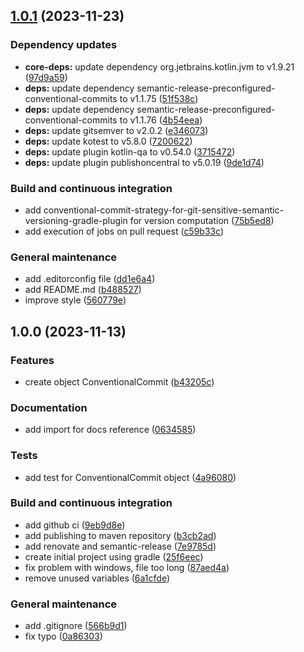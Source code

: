 ## [1.0.1](https://github.com/AndreaBrighi/conventional-commit-strategy-for-git-sensitive-semantic-versioning-gradle-plugin/compare/1.0.0...1.0.1) (2023-11-23)


### Dependency updates

* **core-deps:** update dependency org.jetbrains.kotlin.jvm to v1.9.21 ([97d9a59](https://github.com/AndreaBrighi/conventional-commit-strategy-for-git-sensitive-semantic-versioning-gradle-plugin/commit/97d9a59f618d403890ff1a6b2da3004fa35cf05a))
* **deps:** update dependency semantic-release-preconfigured-conventional-commits to v1.1.75 ([51f538c](https://github.com/AndreaBrighi/conventional-commit-strategy-for-git-sensitive-semantic-versioning-gradle-plugin/commit/51f538cf93957380cab5d3ef3b366a812e1def58))
* **deps:** update dependency semantic-release-preconfigured-conventional-commits to v1.1.76 ([4b54eea](https://github.com/AndreaBrighi/conventional-commit-strategy-for-git-sensitive-semantic-versioning-gradle-plugin/commit/4b54eeaf46345b617ca2b2ea558a8ff8dffcc800))
* **deps:** update gitsemver to v2.0.2 ([e346073](https://github.com/AndreaBrighi/conventional-commit-strategy-for-git-sensitive-semantic-versioning-gradle-plugin/commit/e346073a66e2e2af7d8e66b555c4e325445458a9))
* **deps:** update kotest to v5.8.0 ([7200622](https://github.com/AndreaBrighi/conventional-commit-strategy-for-git-sensitive-semantic-versioning-gradle-plugin/commit/720062260c3002755117282d69a69f14882885e1))
* **deps:** update plugin kotlin-qa to v0.54.0 ([3715472](https://github.com/AndreaBrighi/conventional-commit-strategy-for-git-sensitive-semantic-versioning-gradle-plugin/commit/3715472c12985d4e14a7dfa7ce773841f8fd128c))
* **deps:** update plugin publishoncentral to v5.0.19 ([9de1d74](https://github.com/AndreaBrighi/conventional-commit-strategy-for-git-sensitive-semantic-versioning-gradle-plugin/commit/9de1d7419732c2f26de6d137c05fbf700032b0bf))


### Build and continuous integration

* add conventional-commit-strategy-for-git-sensitive-semantic-versioning-gradle-plugin for version computation ([75b5ed8](https://github.com/AndreaBrighi/conventional-commit-strategy-for-git-sensitive-semantic-versioning-gradle-plugin/commit/75b5ed8d0e5e59ec4609c1fa352861f1b4acae59))
* add execution of jobs on pull request ([c59b33c](https://github.com/AndreaBrighi/conventional-commit-strategy-for-git-sensitive-semantic-versioning-gradle-plugin/commit/c59b33c20832ba65b0551a4d9210466defb8f767))


### General maintenance

* add .editorconfig file ([dd1e6a4](https://github.com/AndreaBrighi/conventional-commit-strategy-for-git-sensitive-semantic-versioning-gradle-plugin/commit/dd1e6a42e03f2ccb385cb0f02049f3d68d3d5392))
* add README.md ([b488527](https://github.com/AndreaBrighi/conventional-commit-strategy-for-git-sensitive-semantic-versioning-gradle-plugin/commit/b4885278d5bb670229f507e121a28a68ce35ed19))
* improve style ([560779e](https://github.com/AndreaBrighi/conventional-commit-strategy-for-git-sensitive-semantic-versioning-gradle-plugin/commit/560779e38fc229ff98e245f46503578fd29821f5))

## 1.0.0 (2023-11-13)


### Features

* create object ConventionalCommit ([b43205c](https://github.com/AndreaBrighi/conventional-commit-strategy-for-git-sensitive-semantic-versioning-gradle-plugin/commit/b43205c590233719b9d4915dd0f851199692ac3d))


### Documentation

* add import for docs reference ([0634585](https://github.com/AndreaBrighi/conventional-commit-strategy-for-git-sensitive-semantic-versioning-gradle-plugin/commit/0634585445910cc3d0550caae2bebaf740844b98))


### Tests

* add test for ConventionalCommit object ([4a96080](https://github.com/AndreaBrighi/conventional-commit-strategy-for-git-sensitive-semantic-versioning-gradle-plugin/commit/4a9608025795a74a80ee59d6fc3710c545265cea))


### Build and continuous integration

* add github ci ([9eb9d8e](https://github.com/AndreaBrighi/conventional-commit-strategy-for-git-sensitive-semantic-versioning-gradle-plugin/commit/9eb9d8eb9c18fd627ec2000e74cb8e0d8a2e2e99))
* add publishing to maven repository ([b3cb2ad](https://github.com/AndreaBrighi/conventional-commit-strategy-for-git-sensitive-semantic-versioning-gradle-plugin/commit/b3cb2ad3abf006c10960ee930e696a0c26ceb168))
* add renovate and semantic-release ([7e9785d](https://github.com/AndreaBrighi/conventional-commit-strategy-for-git-sensitive-semantic-versioning-gradle-plugin/commit/7e9785d371524a75f85448b2b435903124acd221))
* create initial project using gradle ([25f6eec](https://github.com/AndreaBrighi/conventional-commit-strategy-for-git-sensitive-semantic-versioning-gradle-plugin/commit/25f6eec6551b0c146214b9f7a26432f97370cfcd))
* fix problem with windows, file too long ([87aed4a](https://github.com/AndreaBrighi/conventional-commit-strategy-for-git-sensitive-semantic-versioning-gradle-plugin/commit/87aed4a3357f637e542c54f1a9fd4c0e3555cfeb))
* remove unused variables ([6a1cfde](https://github.com/AndreaBrighi/conventional-commit-strategy-for-git-sensitive-semantic-versioning-gradle-plugin/commit/6a1cfdee24ecce1b2a948785174d89b94c7feb7a))


### General maintenance

* add .gitignore ([566b9d1](https://github.com/AndreaBrighi/conventional-commit-strategy-for-git-sensitive-semantic-versioning-gradle-plugin/commit/566b9d1e0f7260b1b20f813622f0c544640884d9))
* fix typo ([0a86303](https://github.com/AndreaBrighi/conventional-commit-strategy-for-git-sensitive-semantic-versioning-gradle-plugin/commit/0a86303ce05f83045a6eec1c730c4cd7e1b5bf09))
